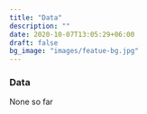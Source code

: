 ```yaml
---
title: "Data"
description: ""
date: 2020-10-07T13:05:29+06:00
draft: false
bg_image: "images/featue-bg.jpg"
---
```



### Data

None so far
